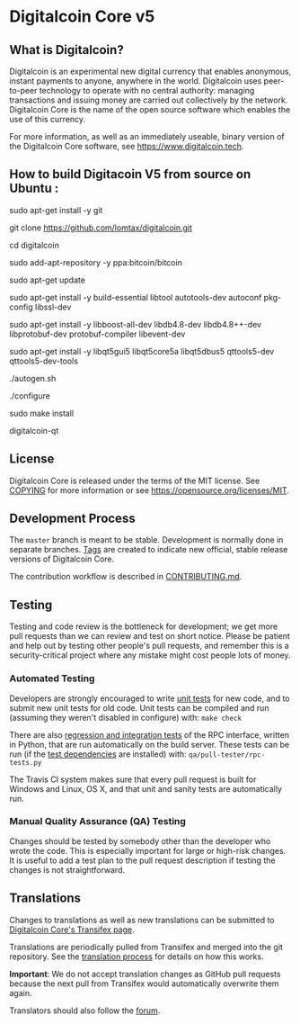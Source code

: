 Digitalcoin Core v5
===============================

What is Digitalcoin?
----------------

Digitalcoin is an experimental new digital currency that enables anonymous, instant
payments to anyone, anywhere in the world. Digitalcoin uses peer-to-peer technology
to operate with no central authority: managing transactions and issuing money
are carried out collectively by the network. Digitalcoin Core is the name of the open
source software which enables the use of this currency.

For more information, as well as an immediately useable, binary version of
the Digitalcoin Core software, see https://www.digitalcoin.tech.


How to build Digitacoin V5 from source on Ubuntu : 
----------------

sudo apt-get install -y git

git clone https://github.com/lomtax/digitalcoin.git

cd digitalcoin

sudo add-apt-repository -y ppa:bitcoin/bitcoin

sudo apt-get update

sudo apt-get install -y build-essential libtool autotools-dev autoconf pkg-config libssl-dev

sudo apt-get install -y libboost-all-dev libdb4.8-dev libdb4.8++-dev libprotobuf-dev protobuf-compiler libevent-dev

sudo apt-get install -y libqt5gui5 libqt5core5a libqt5dbus5 qttools5-dev qttools5-dev-tools

./autogen.sh

./configure

sudo make install

digitalcoin-qt


License
-------

Digitalcoin Core is released under the terms of the MIT license. See [COPYING](COPYING) for more
information or see https://opensource.org/licenses/MIT.

Development Process
-------------------

The `master` branch is meant to be stable. Development is normally done in separate branches.
[Tags](https://github.com/digitalcoinpay/digitalcoin/tags) are created to indicate new official,
stable release versions of Digitalcoin Core.

The contribution workflow is described in [CONTRIBUTING.md](CONTRIBUTING.md).

Testing
-------

Testing and code review is the bottleneck for development; we get more pull
requests than we can review and test on short notice. Please be patient and help out by testing
other people's pull requests, and remember this is a security-critical project where any mistake might cost people
lots of money.

### Automated Testing

Developers are strongly encouraged to write [unit tests](/doc/unit-tests.md) for new code, and to
submit new unit tests for old code. Unit tests can be compiled and run
(assuming they weren't disabled in configure) with: `make check`

There are also [regression and integration tests](/qa) of the RPC interface, written
in Python, that are run automatically on the build server.
These tests can be run (if the [test dependencies](/qa) are installed) with: `qa/pull-tester/rpc-tests.py`

The Travis CI system makes sure that every pull request is built for Windows
and Linux, OS X, and that unit and sanity tests are automatically run.

### Manual Quality Assurance (QA) Testing

Changes should be tested by somebody other than the developer who wrote the
code. This is especially important for large or high-risk changes. It is useful
to add a test plan to the pull request description if testing the changes is
not straightforward.

Translations
------------

Changes to translations as well as new translations can be submitted to
[Digitalcoin Core's Transifex page](https://www.transifex.com/projects/p/digitalcoin/).

Translations are periodically pulled from Transifex and merged into the git repository. See the
[translation process](doc/translation_process.md) for details on how this works.

**Important**: We do not accept translation changes as GitHub pull requests because the next
pull from Transifex would automatically overwrite them again.

Translators should also follow the [forum](https://www.digitalcoin.org/forum/topic/digitalcoin-worldwide-collaboration.88/).
